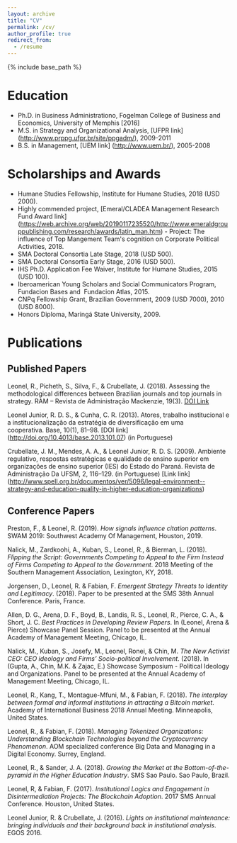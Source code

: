 ```yaml
---
layout: archive
title: "CV"
permalink: /cv/
author_profile: true
redirect_from:
  - /resume
---
```


{% include base_path %}

# Education #

* Ph.D. in Business Administrationo, Fogelman College of Business and Economics, University of Memphis [2016]
* M.S. in Strategy and Organizational Analysis, [UFPR  link] (<http://www.prppg.ufpr.br/site/ppgadm/>), 2009-2011
* B.S. in Management, [UEM  link] (<http://www.uem.br/>), 2005-2008

# Scholarships and Awards #

* Humane Studies Fellowship, Institute for Humane Studies, 2018 (USD 2000).
* Highly commended project, [Emeral/CLADEA Management Research Fund Award link] (<https://web.archive.org/web/20190117235520/http://www.emeraldgrouppublishing.com/research/awards/latin_man.htm>) - Project: The influence of Top Mangement Team's cognition on Corporate Political Activities, 2018.
* SMA Doctoral Consortia Late Stage, 2018 (USD 500).
* SMA Doctoral Consortia Early Stage, 2016 (USD 500).
* IHS Ph.D. Application Fee Waiver, Institute for Humane Studies, 2015 (USD 100).
* Iberoamerican Young Scholars and Social Communicators Program, Fundacion Bases and  Fundacion Atlas, 2015.
* CNPq Fellowship Grant, Brazilian Government, 2009 (USD 7000), 2010 (USD 8000).
* Honors Diploma, Maringá State University, 2009.

# Publications #

## Published Papers ##

Leonel, R., Picheth, S., Silva, F., & Crubellate, J. (2018). Assessing the methodological differences between Brazilian journals and top journals in strategy. RAM – Revista de Administração Mackenzie, 19(3). [DOI Link](<http://dx.doi.org/10.1590/1678-6971/eramr180009>)

Leonel Junior, R. D. S., & Cunha, C. R. (2013). Atores, trabalho institucional e a institucionalização da estratégia de diversificação em uma cooperativa. Base, 10(1), 81–98. [DOI link] (<http://doi.org/10.4013/base.2013.101.07>) (in Portuguese)

Crubellate, J. M., Mendes, A. A., & Leonel Junior, R. D. S. (2009). Ambiente regulativo, respostas estratégicas e qualidade de ensino superior em organizações de ensino superior (IES) do Estado do Paraná. Revista de Administração Da UFSM, 2, 116–129. (in Portuguese) [Link link] (<http://www.spell.org.br/documentos/ver/5096/legal-environment--strategy-and-education-quality-in-higher-education-organizations>)

## Conference Papers ##

Preston, F., & Leonel, R. (2019). *How signals influence citation patterns*. SWAM 2019: Southwest Academy Of Management, Houston, 2019.

 Nalick, M., Zardkoohi, A., Kuban, S., Leonel, R., & Bierman, L. (2018). *Flipping the Script: Governments Competing to Appeal to the Firm Instead of Firms Competing to Appeal to the Government*. 2018 Meeting of the Southern Management Association, Lexington, KY, 2018.

Jorgensen, D., Leonel, R. & Fabian, F. *Emergent Strategy Threats to Identity and Legitimacy*. (2018). Paper to be presented at the SMS 38th Annual Conference. Paris, France.

Allen, D. G., Arena, D. F., Boyd, B., Landis, R. S., Leonel, R., Pierce, C. A., & Short, J. C. *Best Practices in Developing Review Papers*. In (Leonel, Arena & Pierce) Showcase Panel Session. Panel to be presented at the Annual Academy of Management Meeting, Chicago, IL.

Nalick, M., Kuban, S., Josefy, M., Leonel, Ronei, & Chin, M. *The New Activist CEO: CEO ideology and Firms’ Socio-political Involvement*. (2018). In (Gupta, A., Chin, M.K. & Zajac, E.) Showcase Symposium - Political Ideology and Organizations. Panel to be presented at the Annual Academy of Management Meeting, Chicago, IL.

Leonel, R., Kang, T., Montague-Mfuni, M., & Fabian, F. (2018). *The interplay between formal and informal institutions in attracting a Bitcoin market*. Academy of International Business 2018 Annual Meeting. Minneapolis, United States.

Leonel, R., & Fabian, F. (2018). *Managing Tokenized Organizations: Understanding Blockchain Technologies beyond the Cryptocurrency Phenomenon*. AOM specialized conference Big Data and Managing in a Digital Economy. Surrey, England.

Leonel, R., & Sander, J. A. (2018). *Growing the Market at the Bottom-of-the-pyramid in the Higher Education Industry*. SMS Sao Paulo. Sao Paulo, Brazil.

Leonel, R, & Fabian, F. (2017). *Institutional Logics and Engagement in Disintermediation Projects: The Blockchain Adoption*. 2017 SMS Annual Conference. Houston, United States.

Leonel Junior, R. & Crubellate, J. (2016). *Lights on institutional maintenance: bringing individuals and their background back in institutional analysis*. EGOS 2016.
